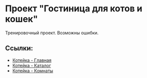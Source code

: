 # Проект "Гостиница для котов и кошек"
Тренировочный проект. Возможны ошибки.

## Ссылки:

+ <a href="https://shevchenkonikita.ru/projects/pets-hotel/">Котейка - Главная</a>
+ <a href="https://shevchenkonikita.ru/projects/pets-hotel/catalog.html">Котейка - Каталог</a>
+ <a href="https://shevchenkonikita.ru/projects/pets-hotel/hotel-room.html">Котейка - Комнаты</a>
